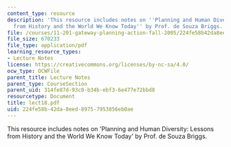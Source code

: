 ```yaml
---
content_type: resource
description: 'This resource includes notes on ''Planning and Human Diversity: Lessons
  from History and the World We Know Today'' by Prof. de Souza Briggs.'
file: /courses/11-201-gateway-planning-action-fall-2005/224fe58b42da8eed89757953856eb0ae_lect18.pdf
file_size: 670233
file_type: application/pdf
learning_resource_types:
- Lecture Notes
license: https://creativecommons.org/licenses/by-nc-sa/4.0/
ocw_type: OCWFile
parent_title: Lecture Notes
parent_type: CourseSection
parent_uid: 314fe87d-93c0-b34b-ebf3-6e477e72bbd8
resourcetype: Document
title: lect18.pdf
uid: 224fe58b-42da-8eed-8975-7953856eb0ae
---
```

This resource includes notes on 'Planning and Human Diversity: Lessons from History and the World We Know Today' by Prof. de Souza Briggs.